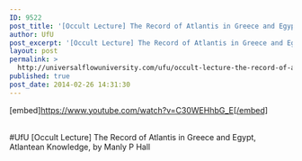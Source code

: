 ```yaml
---
ID: 9522
post_title: '[Occult Lecture] The Record of Atlantis in Greece and Egypt, Atlantean Knowledge, by Manly P Hall #UfU'
author: UfU
post_excerpt: '[Occult Lecture] The Record of Atlantis in Greece and Egypt, Atlantean Knowledge, by Manly P Hall'
layout: post
permalink: >
  http://universalflowuniversity.com/ufu/occult-lecture-the-record-of-atlantis-in-greece-and-egypt-atlantean-knowledge-by-manly-p-hall-ufu/
published: true
post_date: 2014-02-26 14:31:30
---
```

[embed]https://www.youtube.com/watch?v=C30WEHhbG_E[/embed]</br></br>
<p>#UfU [Occult Lecture] The Record of Atlantis in Greece and Egypt, Atlantean Knowledge, by Manly P Hall </p>